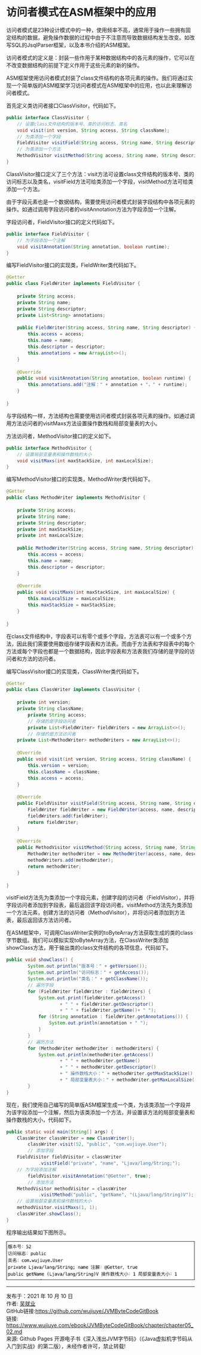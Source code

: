 # 访问者模式在ASM框架中的应用

访问者模式是23种设计模式中的一种，使用频率不高，通常用于操作一些拥有固定结构的数据，避免操作数据的过程中由于不注意而导致数据结构发生改变。如改写SQL的JsqlParser框架，以及本书介绍的ASM框架。

访问者模式的定义是：封装一些作用于某种数据结构中的各元素的操作，它可以在不改变数据结构的前提下定义作用于这些元素的新的操作。

ASM框架使用访问者模式封装了class文件结构的各项元素的操作。我们将通过实现一个简单版的ASM框架学习访问者模式在ASM框架中的应用，也以此来理解访问者模式。

首先定义类访问者接口ClassVisitor，代码如下。

```java
public interface ClassVisitor {
    // 设置class文件结构的版本号、类的访问标志、类名
    void visit(int version, String access, String className);
    // 为类添加一个字段
    FieldVisitor visitField(String access, String name, String descriptor);
    // 为类添加一个方法
    MethodVisitor visitMethod(String access, String name, String descriptor);
}
```

ClassVisitor接口定义了三个方法：visit方法可设置class文件结构的版本号、类的访问标志以及类名，visitField方法可给类添加一个字段，visitMethod方法可给类添加一个方法。

由于字段元素也是一个数据结构，需要使用访问者模式封装字段结构中各项元素的操作。如通过调用字段访问者的visitAnnotation方法为字段添加一个注解。

字段访问者，FieldVisitor接口的定义代码如下。

```java
public interface FieldVisitor {
    // 为字段添加一个注解
    void visitAnnotation(String annotation, boolean runtime);
}
```

编写FieldVisitor接口的实现类，FieldWriter类代码如下。

```java
@Getter
public class FieldWriter implements FieldVisitor {

    private String access;
    private String name;
    private String descriptor;
    private List<String> annotations;

    public FieldWriter(String access, String name, String descriptor) {
        this.access = access;
        this.name = name;
        this.descriptor = descriptor;
        this.annotations = new ArrayList<>();
    }

    @Override
    public void visitAnnotation(String annotation, boolean runtime) {
        this.annotations.add("注解：" + annotation + "，" + runtime);
    }

}
```

与字段结构一样，方法结构也需要使用访问者模式封装各项元素的操作。如通过调用方法访问者的visitMaxs方法设置操作数栈和局部变量表的大小。

方法访问者，MethodVisitor接口的定义如下。

```java
public interface MethodVisitor {
    // 设置局部变量表和操作数栈的大小
    void visitMaxs(int maxStackSize, int maxLocalSize);
}
```

编写MethodVisitor接口的实现类，MethodWriter类代码如下。

```java
@Getter
public class MethodWriter implements MethodVisitor {

    private String access;
    private String name;
    private String descriptor;
    private int maxStackSize;
    private int maxLocalSize;

    public MethodWriter(String access, String name, String descriptor) {
        this.access = access;
        this.name = name;
        this.descriptor = descriptor;
    }

    @Override
    public void visitMaxs(int maxStackSize, int maxLocalSize) {
        this.maxLocalSize = maxLocalSize;
        this.maxStackSize = maxStackSize;
    }

}
```

在class文件结构中，字段表可以有零个或多个字段，方法表可以有一个或多个方法，因此我们需要使用数组存储字段表和方法表。而由于方法表和字段表中的每个方法或每个字段也都是一个数据结构，因此字段表和方法表我们存储的是字段的访问者和方法的访问者。

编写ClassVisitor接口的实现类，ClassWriter类代码如下。

```java
@Getter
public class ClassWriter implements ClassVisitor {

    private int version;
    private String className;
		private String access;
		// 存储的是字段访问者
		private List<FieldWriter> fieldWriters = new ArrayList<>();
		// 存储的是方法访问者
    private List<MethodWriter> methodWriters = new ArrayList<>();

    @Override
    public void visit(int version, String access, String className) {
        this.version = version;
        this.className = className;
        this.access = access;
    }

    @Override
    public FieldVisitor visitField(String access, String name, String descriptor) {
        FieldWriter fieldWriter = new FieldWriter(access, name, descriptor);
        fieldWriters.add(fieldWriter);
        return fieldWriter;
    }

    @Override
    public MethodVisitor visitMethod(String access, String name, String descriptor) {
        MethodWriter methodWriter = new MethodWriter(access, name, descriptor);
        methodWriters.add(methodWriter);
        return methodWriter;
    }
    
}
```

visitField方法先为类添加一个字段元素，创建字段的访问者（FieldVisitor），并将字段访问者添加到字段表，最后返回该字段访问者。visitMethod方法先为类添加一个方法元素，创建方法的访问者（MethodVisitor），并将访问者添加到方法表，最后返回该方法访问者。

在ASM框架中，可调用ClassWriter实例的toByteArray方法获取生成的类的class字节数组。我们可以模拟实现toByteArray方法，在ClassWriter类添加showClass方法，用于输出类的class文件结构的各项信息，代码如下。

```java
public void showClass() {
        System.out.println("版本号：" + getVersion());
        System.out.println("访问标志：" + getAccess());
        System.out.println("类名：" + getClassName());
        // 遍历字段
        for (FieldWriter fieldWriter : fieldWriters) {
            System.out.print(fieldWriter.getAccess()
                    + " " + fieldWriter.getDescriptor()
                    + " " + fieldWriter.getName()+ " ");
            for (String annotation : fieldWriter.getAnnotations()) {
                System.out.println(annotation + " ");
            }
        }
        // 遍历方法
        for (MethodWriter methodWriter : methodWriters) {
            System.out.println(methodWriter.getAccess()
                    + " " + methodWriter.getName()
                    + " " + methodWriter.getDescriptor()
                    + " 操作数栈大小：" + methodWriter.getMaxStackSize()
                    + " 局部变量表大小：" + methodWriter.getMaxLocalSize());
        }
}
```

现在，我们使用自己编写的简单版ASM框架生成一个类，为该类添加一个字段并为该字段添加一个注解，然后为该类添加一个方法，并设置该方法的局部变量表和操作数栈的大小，代码如下。

```java
public static void main(String[] args) {
    ClassWriter classWriter = new ClassWriter();
		classWriter.visit(52, "public", "com.wujiuye.User");
		// 添加字段
    FieldVisitor fieldVisitor = classWriter
            .visitField("private", "name", "Ljava/lang/String;");
    // 为字段添加注解
		fieldVisitor.visitAnnotation("@Getter", true);
		// 添加方法
    MethodVisitor methodVisitor = classWriter
            .visitMethod("public", "getName", "(Ljava/lang/String)V");
    // 设置局部变量表和操作数栈的大小
    methodVisitor.visitMaxs(1, 1);
    classWriter.showClass();
}
```

程序输出结果如下图所示。

![image-20211010151116679](images/chapter05-02-01.png)

---

发布于：2021 年 10 月 10 日<br>作者: [吴就业](https://www.wujiuye.com/)<br>GitHub链接:https://github.com/wujiuye/JVMByteCodeGitBook<br>链接: https://www.wujiuye.com/ebook/JVMByteCodeGitBook/chapter/chapter05_02.md<br>来源: Github Pages 开源电子书《深入浅出JVM字节码》（《Java虚拟机字节码从入门到实战》的第二版），未经作者许可，禁止转载!<br>

